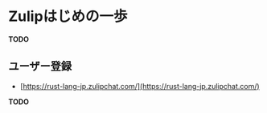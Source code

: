# Zulipはじめの一歩

**TODO**

## ユーザー登録

- [https://rust-lang-jp.zulipchat.com/](https://rust-lang-jp.zulipchat.com/)

**TODO**
